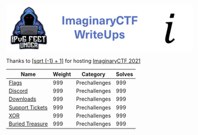 ![ImaginaryCTF](banner.png)

Thanks to [\[sqrt (-1) + 1\]](https://ctftime.org/team/131529) for hosting [ImaginaryCTF 2021](https://2021.imaginaryctf.org/)

|Name|Weight|Category|Solves|
|---|---|---|---|
|[Flags](https://github.com/ipv6-feet-under/WriteUps-ImaginaryCTF2021/tree/main/Prechallenges/Flags)| 999| Prechallenges|999|
|[Discord](https://github.com/ipv6-feet-under/WriteUps-ImaginaryCTF2021/tree/main/Prechallenges/Discord)| 999| Prechallenges|999|
|[Downloads](https://github.com/ipv6-feet-under/WriteUps-ImaginaryCTF2021/tree/main/Prechallenges/Downloads)| 999| Prechallenges|999|
|[Support Tickets](https://github.com/ipv6-feet-under/WriteUps-ImaginaryCTF2021/tree/main/Prechallenges/Support%20Tickets)| 999| Prechallenges|999|
|[XOR](https://github.com/ipv6-feet-under/WriteUps-ImaginaryCTF2021/tree/main/Prechallenges/XOR)| 999| Prechallenges|999|
|[Buried Treasure](https://github.com/ipv6-feet-under/WriteUps-ImaginaryCTF2021/tree/main/Prechallenges/Buried%20Treasure)| 999| Prechallenges|999|